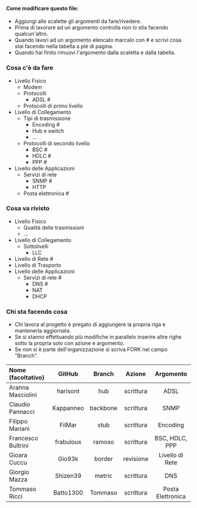 #### Come modificare questo file:
+ Aggiungi alle scalette gli argomenti da fare/rivedere.
+ Prima di lavorare ad un argomento controlla non lo stia facendo qualcun'altro.
+ Quando lavori ad un argomento elencato marcalo con # e scrivi cosa stai facendo nella tabella a piè di pagina.
+ Quando hai finito rimuovi l'argomento dalla scaletta e dalla tabella.

### Cosa c'è da fare
+ Livello Fisico
  + Modem
  + Protocolli
    + ADSL #
  + Protocolli di primo livello
+ Livello di Collegamento
  + Tipi di trasmissione
    + Encoding #
    + Hub e switch 
    + ...
  + Protocolli di secondo livello
    + BSC #
    + HDLC #
    + PPP #
+ Livello delle Applicazioni
  + Servizi di rete 
    + SNMP #
    + HTTP
  + Posta elettronica #

### Cosa va rivisto
+ Livello Fisico
  + Qualità delle trasmissioni 
  + ...
+ Livello di Collegamento
  + Sottolivelli
    + LLC
+ Livello di Rete #
+ Livello di Trasporto
+ Livello delle Applicazioni
  + Servizi di rete #
    + DNS #
    + NAT
    + DHCP

### Chi sta facendo cosa
+ Chi lavora al progetto è pregato di aggiungere la propria riga e mantenerla aggiornata.
+ Se si stanno effettuando più modifiche in parallelo inserire altre righe sotto la propria solo con azione e argomento.
+ Se non si è parte dell'organizzazione si scriva FORK nel campo "Branch".

| Nome (facoltativo) | GitHub       | Branch   | Azione    | Argomento          |
|:-------------------|:------------:|:--------:|:---------:|:------------------:|
| Aranna Masciolini  | harisont     | hub      | scrittura | ADSL               |
| Claudio Pannacci   | Kappanneo    | backbone | scrittura | SNMP               |
| Filippo Mariani    | FilMar       | stub     | scrittura | Encoding           |
| Francesco Bultrini | frabulous    | ramoso   | scrittura | BSC, HDLC, PPP     |
| Gioara Cuccu       | Gio93k       | border   | revisione | Livello di Rete    |
| Giorgio Mazza      | Shizen39     | metric   | scrittura | DNS                |
| Tommaso Ricci      | Batto1300    | Tommaso  | scrittura | Posta Elettronica  |
